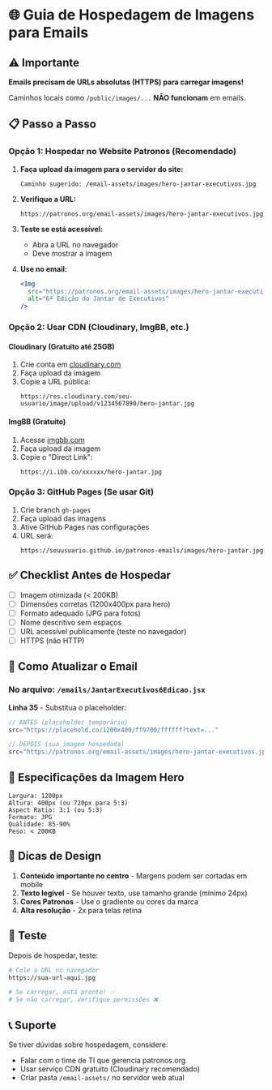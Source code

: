 # 🌐 Guia de Hospedagem de Imagens para Emails

## ⚠️ Importante

**Emails precisam de URLs absolutas (HTTPS) para carregar imagens!**

Caminhos locais como `/public/images/...` **NÃO funcionam** em emails.

## 📋 Passo a Passo

### Opção 1: Hospedar no Website Patronos (Recomendado)

1. **Faça upload da imagem para o servidor do site:**
   ```
   Caminho sugerido: /email-assets/images/hero-jantar-executivos.jpg
   ```

2. **Verifique a URL:**
   ```
   https://patronos.org/email-assets/images/hero-jantar-executivos.jpg
   ```

3. **Teste se está acessível:**
   - Abra a URL no navegador
   - Deve mostrar a imagem

4. **Use no email:**
   ```jsx
   <Img
     src="https://patronos.org/email-assets/images/hero-jantar-executivos.jpg"
     alt="6ª Edição do Jantar de Executivos"
   />
   ```

### Opção 2: Usar CDN (Cloudinary, ImgBB, etc.)

#### Cloudinary (Gratuito até 25GB)
1. Crie conta em [cloudinary.com](https://cloudinary.com)
2. Faça upload da imagem
3. Copie a URL pública:
   ```
   https://res.cloudinary.com/seu-usuario/image/upload/v1234567890/hero-jantar.jpg
   ```

#### ImgBB (Gratuito)
1. Acesse [imgbb.com](https://imgbb.com)
2. Faça upload da imagem
3. Copie o "Direct Link":
   ```
   https://i.ibb.co/xxxxxx/hero-jantar.jpg
   ```

### Opção 3: GitHub Pages (Se usar Git)

1. Crie branch `gh-pages`
2. Faça upload das imagens
3. Ative GitHub Pages nas configurações
4. URL será:
   ```
   https://seuusuario.github.io/patronos-emails/images/hero-jantar.jpg
   ```

## ✅ Checklist Antes de Hospedar

- [ ] Imagem otimizada (< 200KB)
- [ ] Dimensões corretas (1200x400px para hero)
- [ ] Formato adequado (JPG para fotos)
- [ ] Nome descritivo sem espaços
- [ ] URL acessível publicamente (teste no navegador)
- [ ] HTTPS (não HTTP)

## 🔧 Como Atualizar o Email

### No arquivo: `/emails/JantarExecutivos6Edicao.jsx`

**Linha 35** - Substitua o placeholder:

```jsx
// ANTES (placeholder temporário)
src="https://placehold.co/1200x400/ff9700/ffffff?text=..."

// DEPOIS (sua imagem hospedada)
src="https://patronos.org/email-assets/images/hero-jantar-executivos.jpg"
```

## 📐 Especificações da Imagem Hero

```
Largura: 1200px
Altura: 400px (ou 720px para 5:3)
Aspect Ratio: 3:1 (ou 5:3)
Formato: JPG
Qualidade: 85-90%
Peso: < 200KB
```

## 🎨 Dicas de Design

1. **Conteúdo importante no centro** - Margens podem ser cortadas em mobile
2. **Texto legível** - Se houver texto, use tamanho grande (mínimo 24px)
3. **Cores Patronos** - Use o gradiente ou cores da marca
4. **Alta resolução** - 2x para telas retina

## 🧪 Teste

Depois de hospedar, teste:

```bash
# Cole a URL no navegador
https://sua-url-aqui.jpg

# Se carregar, está pronto! ✅
# Se não carregar, verifique permissões ❌
```

## 📞 Suporte

Se tiver dúvidas sobre hospedagem, considere:
- Falar com o time de TI que gerencia patronos.org
- Usar serviço CDN gratuito (Cloudinary recomendado)
- Criar pasta `/email-assets/` no servidor web atual
